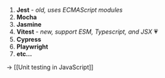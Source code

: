 
1. **Jest** - *old, uses ECMAScript modules*
2. **Mocha**
3. **Jasmine**
4. **Vitest** - *new, support ESM, Typescript, and JSX* 💗
5. **Cypress**
6. **Playwright**
7. **etc...**

→ [[Unit testing in JavaScript]]
